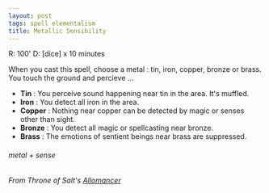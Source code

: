 ```yaml
---
layout: post
tags: spell elementalism
title: Metallic Sensibility
---
```

R: 100'  D: [dice] x 10 minutes

When you cast this spell, choose a metal : tin, iron, copper, bronze or brass. You touch the ground and percieve ...
 
 - **Tin** : You perceive sound happening near tin in the area. It's muffled.
 - **Iron** : You detect all iron in the area.
 - **Copper** : Nothing near copper can be detected by magic or senses other than sight.
 - **Bronze** : You detect all magic or spellcasting near bronze.
 - **Brass** : The emotions of sentient beings near brass are suppressed.

###### metal + sense
###### From Throne of Salt's [Allomancer](http://throneofsalt.blogspot.com/2018/05/class-allomancer.html)
